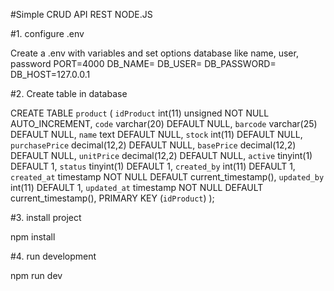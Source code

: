#Simple CRUD API REST NODE.JS

#1. configure .env


 Create a .env with variables and set options database like name, user, password
PORT=4000
DB_NAME=
DB_USER=
DB_PASSWORD=
DB_HOST=127.0.0.1



#2. Create table in database

CREATE TABLE `product` (
  `idProduct` int(11) unsigned NOT NULL AUTO_INCREMENT,
  `code` varchar(20) DEFAULT NULL,
  `barcode` varchar(25) DEFAULT NULL,
  `name` text DEFAULT NULL,
  `stock` int(11) DEFAULT NULL,
  `purchasePrice` decimal(12,2) DEFAULT NULL,
  `basePrice` decimal(12,2) DEFAULT NULL,
  `unitPrice` decimal(12,2) DEFAULT NULL,
  `active` tinyint(1) DEFAULT 1,
  `status` tinyint(1) DEFAULT 1,
  `created_by` int(11) DEFAULT 1,
  `created_at` timestamp NOT NULL DEFAULT current_timestamp(),
  `updated_by` int(11) DEFAULT 1,
  `updated_at` timestamp NOT NULL DEFAULT current_timestamp(),
  PRIMARY KEY (`idProduct`)
); 

#3. install project

npm install

#4. run development

npm run dev

